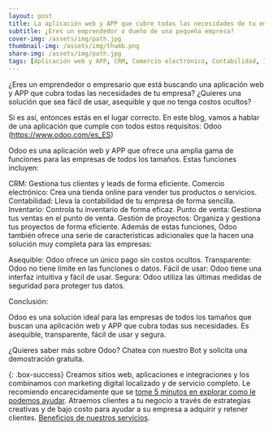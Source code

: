 ```yaml
---
layout: post
title: La aplicación web y APP que cubre todas las necesidades de tu empresa
subtitle: ¿Eres un emprendedor o dueño de una pequeña empresa?
cover-img: /assets/img/path.jpg
thumbnail-img: /assets/img/thumb.png
share-img: /assets/img/path.jpg
tags: [Aplicación web y APP, CRM, Comercio electrónico, Contabilidad, Inventario, Punto de venta, Gestión de proyectos, Empresa, Emprendedor, Empresario, 20 a 40 años, 1 necesidad]
---
```


¿Eres un emprendedor o empresario que está buscando una aplicación web y APP que cubra todas las necesidades de tu empresa? ¿Quieres una solución que sea fácil de usar, asequible y que no tenga costos ocultos?

Si es así, entonces estás en el lugar correcto. En este blog, vamos a hablar de una aplicación que cumple con todos estos requisitos: Odoo (https://www.odoo.com/es_ES)

Odoo es una aplicación web y APP que ofrece una amplia gama de funciones para las empresas de todos los tamaños. Estas funciones incluyen:

CRM: Gestiona tus clientes y leads de forma eficiente.
Comercio electrónico: Crea una tienda online para vender tus productos o servicios.
Contabilidad: Lleva la contabilidad de tu empresa de forma sencilla.
Inventario: Controla tu inventario de forma eficaz.
Punto de venta: Gestiona tus ventas en el punto de venta.
Gestión de proyectos: Organiza y gestiona tus proyectos de forma eficiente.
Además de estas funciones, Odoo también ofrece una serie de características adicionales que la hacen una solución muy completa para las empresas:

Asequible: Odoo ofrece un único pago sin costos ocultos.
Transparente: Odoo no tiene límite en las funciones o datos.
Fácil de usar: Odoo tiene una interfaz intuitiva y fácil de usar.
Segura: Odoo utiliza las últimas medidas de seguridad para proteger tus datos.

Conclusión:

Odoo es una solución ideal para las empresas de todos los tamaños que buscan una aplicación web y APP que cubra todas sus necesidades. Es asequible, transparente, fácil de usar y segura.

¿Quieres saber más sobre Odoo? Chatea con nuestro Bot y solicita una demostración gratuita.

{: .box-success}
Creamos sitios web, aplicaciones e integraciones y los combinamos con marketing digital localizado y de servicio completo. Le recomiendo encarecidamente que se [tome 5 minutos en explorar como le podemos ayudar](https://www.facebook.com/nube.io). Atraemos clientes a tu negocio a través de estrategias creativas y de bajo costo para ayudar a su empresa a adquirir y retener clientes. [Beneficios de nuestros servicios](https://nubelapy.github.io/nube/aboutme/).